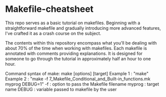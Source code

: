 # Makefile-cheatsheet

This repo serves as a basic tutorial on makefiles. Beginning with a straightforward makefile and gradually introducing more advanced features, I've crafted it as a crash course on the subject. 

The contents within this repository encompass what you'll be dealing with about 70% of the time when working with makefiles. Each makefile is annotated with comments providing explanations. It is designed for someone to go through the tutorial in approximately half an hour to one hour.

Command syntax of make:
make [options] [target]
Example 1 : "make"
Example 2 : "make -f 7_Makefile_Conditional_and_Built-in_functions.mk myprog DEBUG=1"
-f      : option to pass the Makefile filename
myprog  : target name
DEBUG   : variable passed to makefile by the user